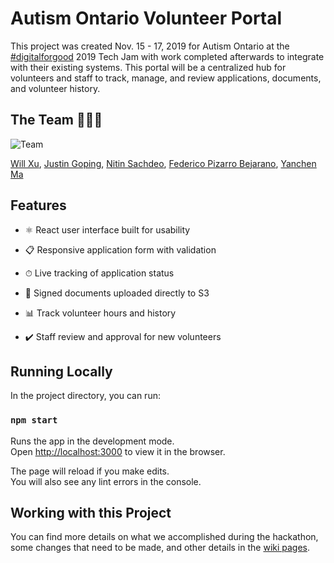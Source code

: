 # Autism Ontario Volunteer Portal

This project was created Nov. 15 - 17, 2019 for Autism Ontario at the [\#digitalforgood](https://www.digitalforgood.com/) 2019 Tech Jam  with work completed afterwards to integrate with their existing systems. This portal will be a centralized hub for volunteers and staff to track, manage, and review applications, documents, and volunteer history.

## The Team 👨🏻‍💻

![Team](https://yanchen.s3.amazonaws.com/AM5_8639.jpg)

[Will Xu](https://github.com/xuwil), [Justin Goping](https://github.com/jgoping), [Nitin Sachdeo](https://github.com/NitinSachdeo), [Federico Pizarro Bejarano](https://github.com/Federico-PizarroBejarano), [Yanchen Ma](https://github.com/yanchenm)

## Features

- ⚛️ React user interface built for usability

- 📋 Responsive application form with validation

- ⏱ Live tracking of application status

- 📡 Signed documents uploaded directly to S3

- 📊 Track volunteer hours and history

- ✔️ Staff review and approval for new volunteers

## Running Locally

In the project directory, you can run:

### `npm start`

Runs the app in the development mode.<br />
Open [http://localhost:3000](http://localhost:3000) to view it in the browser.

The page will reload if you make edits.<br />
You will also see any lint errors in the console.


## Working with this Project

You can find more details on what we accomplished during the hackathon, some changes that need to be made, and other details in the [wiki pages](https://github.com/yanchenm/volunteer-portal/wiki).
